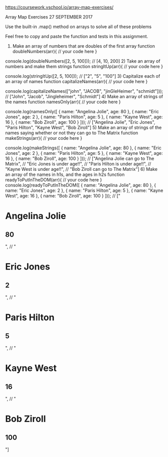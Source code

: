 https://coursework.vschool.io/array-map-exercises/

Array Map Exercises 27 SEPTEMBER 2017

Use the built-in .map() method on arrays to solve all of these problems

Feel free to copy and paste the function and tests in this assignment.

1) Make an array of numbers that are doubles of the first array
function doubleNumbers(arr){
  // your code here
}

console.log(doubleNumbers([2, 5, 100])); // [4, 10, 200]
2) Take an array of numbers and make them strings
function stringItUp(arr){
  // your code here
}

console.log(stringItUp([2, 5, 100])); // ["2", "5", "100"]
3) Capitalize each of an array of names
function capitalizeNames(arr){
  // your code here
}

console.log(capitalizeNames(["john", "JACOB", "jinGleHeimer", "schmidt"])); // ["John", "Jacob", "Jingleheimer", "Schmidt"]
4) Make an array of strings of the names
function namesOnly(arr){
  // your code here
}

console.log(namesOnly([
    {
        name: "Angelina Jolie",
        age: 80
    },
    {
        name: "Eric Jones",
        age: 2
    },
    {
        name: "Paris Hilton",
        age: 5
    },
    {
        name: "Kayne West",
        age: 16
    },
    {
        name: "Bob Ziroll",
        age: 100
    }
])); 
// ["Angelina Jolie", "Eric Jones", "Paris Hilton", "Kayne West", "Bob Ziroll"]
5) Make an array of strings of the names saying whether or not they can go to The Matrix
function makeStrings(arr){
  // your code here
}

console.log(makeStrings([
    {
        name: "Angelina Jolie",
        age: 80
    },
    {
        name: "Eric Jones",
        age: 2
    },
    {
        name: "Paris Hilton",
        age: 5
    },
    {
        name: "Kayne West",
        age: 16
    },
    {
        name: "Bob Ziroll",
        age: 100
    }
])); 
// ["Angelina Jolie can go to The Matrix", 
// "Eric Jones is under age!!", 
// "Paris Hilton is under age!!", 
// "Kayne West is under age!!", 
// "Bob Ziroll can go to The Matrix"]
6) Make an array of the names in h1s, and the ages in h2s
function readyToPutInTheDOM(arr){
  // your code here
}
console.log(readyToPutInTheDOM([
    {
        name: "Angelina Jolie",
        age: 80
    },
    {
        name: "Eric Jones",
        age: 2
    },
    {
        name: "Paris Hilton",
        age: 5
    },
    {
        name: "Kayne West",
        age: 16
    },
    {
        name: "Bob Ziroll",
        age: 100
    }
])); 
// ["<h1>Angelina Jolie</h1><h2>80</h2>", 
// "<h1>Eric Jones</h1><h2>2</h2>", 
// "<h1>Paris Hilton</h1><h2>5</h2>", 
// "<h1>Kayne West</h1><h2>16</h2>", 
// "<h1>Bob Ziroll</h1><h2>100</h2>"]